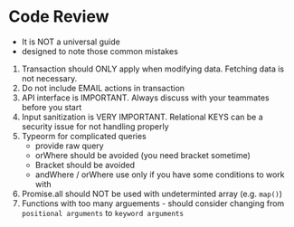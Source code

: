 # Code Review

- It is NOT a universal guide
- designed to note those common mistakes

1. Transaction should ONLY apply when modifying data. Fetching data is not necessary.
2. Do not include EMAIL actions in transaction
3. API interface is IMPORTANT. Always discuss with your teammates before you start
4. Input sanitization is VERY IMPORTANT. Relational KEYS can be a security issue for not handling properly
5. Typeorm for complicated queries
    - provide raw query
    - orWhere should be avoided (you need bracket sometime)
    - Bracket should be avoided
    - andWhere / orWhere use only if you have some conditions to work with
6. Promise.all should NOT be used with undeterminted array (e.g. `map()`)
7. Functions with too many arguements - should consider changing from `positional arguments` to `keyword arguments`
